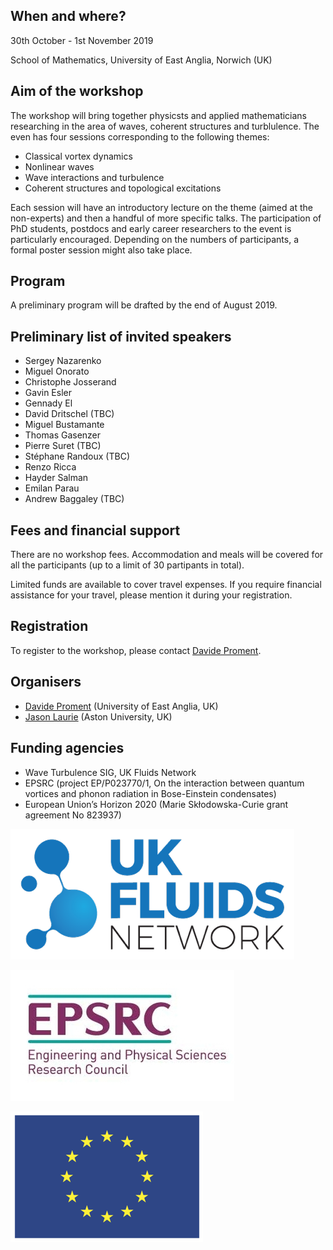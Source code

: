 ## When and where?
30th October - 1st November 2019

School of Mathematics, University of East Anglia, Norwich (UK)

## Aim of the workshop
The workshop will bring together physicsts and applied mathematicians researching in the area of waves, coherent structures and turblulence. The even has four sessions corresponding to the following themes:
- Classical vortex dynamics
- Nonlinear waves
- Wave interactions and turbulence
- Coherent structures and topological excitations

Each session will have an introductory lecture on the theme (aimed at the non-experts) and then a handful of more specific talks.
The participation of PhD students, postdocs and early career researchers to the event is particularly encouraged.
Depending on the numbers of participants, a formal poster session might also take place.

## Program
A preliminary program will be drafted by the end of August 2019.

## Preliminary list of invited speakers
- Sergey Nazarenko
- Miguel Onorato
- Christophe Josserand
- Gavin Esler
- Gennady El
- David Dritschel (TBC)
- Miguel Bustamante
- Thomas Gasenzer
- Pierre Suret (TBC)
- Stéphane Randoux (TBC)
- Renzo Ricca
- Hayder Salman
- Emilan Parau
- Andrew Baggaley (TBC)

## Fees and financial support
There are no workshop fees. 
Accommodation and meals will be covered for all the participants (up to a limit of 30 partipants in total).

Limited funds are available to cover travel expenses.
If you require financial assistance for your travel, please mention it during your registration.

## Registration
To register to the workshop, please contact [Davide Proment](mailto:d.proment@uea.ac.uk).

## Organisers
- [Davide Proment](http:davideproment.pythonanywhere.com) (University of East Anglia, UK)
- [Jason Laurie](http://www.jasonlaurie.com/) (Aston University, UK)

## Funding agencies
- Wave Turbulence SIG, UK Fluids Network
- EPSRC (project EP/P023770/1, On the interaction between quantum vortices and phonon radiation in Bose-Einstein condensates)
- European Union’s Horizon 2020 (Marie Skłodowska-Curie grant agreement No 823937)

![](https://github.com/davideproment/WCST2019/raw/master/UKFluidsNetwork.png "UK Fluids Network")

![](https://github.com/davideproment/WCST2019/raw/master/EPSRC.png "EPSRC")

![](https://github.com/davideproment/WCST2019/raw/master/flag_yellow.png "EU flag")

